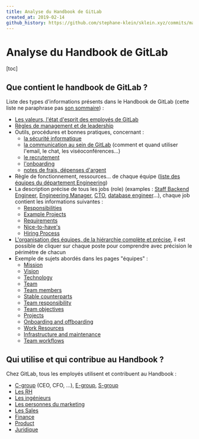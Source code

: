 ```yaml
---
title: Analyse du Handbook de GitLab
created_at: 2019-02-14
github_history: https://github.com/stephane-klein/sklein.xyz/commits/main/contents/fr/garden/011-analyse-du-handbook-de-gitlab.md
---
```


# Analyse du Handbook de GitLab

[toc]

## Que contient le handbook de GitLab ?

Liste des types d'informations présents dans le Handbook de GitLab (cette liste ne paraphrase pas [son sommaire](https://about.gitlab.com/handbook/)) :

- [Les valeurs, l'état d'esprit des employés de GitLab](https://about.gitlab.com/handbook/values/)
- [Règles de management et de leadership](https://about.gitlab.com/handbook/leadership/)
- Outils, procédures et bonnes pratiques, concernant :
  - [la sécurité informatique](https://about.gitlab.com/handbook/security/)
  - [la communication au sein de GitLab](https://about.gitlab.com/handbook/communication/) (comment et quand utiliser l'email, le chat, les viséoconférences...)
  - [le recrutement](https://about.gitlab.com/handbook/hiring/)
  - [l'onboarding](https://about.gitlab.com/handbook/general-onboarding/)
  - [notes de frais, dépenses d'argent](https://about.gitlab.com/handbook/spending-company-money/)
- Règle de fonctionnement, ressources… de chaque équipe ([liste des équipes du département Engineering](https://about.gitlab.com/handbook/engineering/#engineering-departments--teams))
- La description précise de tous les jobs (role) (examples : [
  Staff Backend Engineer](https://gitlab.com/gitlab-com/www-gitlab-com/blob/master/source/job-families/engineering/backend-engineer/index.html.md#staff-backend-engineer), [
  Engineering Manager](https://gitlab.com/gitlab-com/www-gitlab-com/blob/master/source/job-families/engineering/backend-engineer/index.html.md#engineering-manager), [CTO](https://gitlab.com/gitlab-com/www-gitlab-com/blob/master/source/job-families/engineering/chief-technology-officer/index.html.md), [database engineer](https://gitlab.com/gitlab-com/www-gitlab-com/blob/master/source/job-families/engineering/database-engineer/index.html.md)...), chaque job contient les informations suivantes :
  - [Responsibilities](https://gitlab.com/gitlab-com/www-gitlab-com/blob/master/source/job-families/engineering/database-engineer/index.html.md#responsibilities)
  - [Example Projects](https://gitlab.com/gitlab-com/www-gitlab-com/blob/master/source/job-families/engineering/database-engineer/index.html.md#example-projects)
  - [Requirements](https://gitlab.com/gitlab-com/www-gitlab-com/blob/master/source/job-families/engineering/database-engineer/index.html.md#requirements)
  - [Nice-to-have's](https://gitlab.com/gitlab-com/www-gitlab-com/blob/master/source/job-families/engineering/database-engineer/index.html.md#nice-to-haves)
  - [Hiring Process](https://gitlab.com/gitlab-com/www-gitlab-com/blob/master/source/job-families/engineering/database-engineer/index.html.md#hiring-process)
- [L'organisation des équipes, de la hiérarchie complète et précise](https://about.gitlab.com/company/team/org-chart/), il est possible de cliquer sur chaque poste pour comprendre avec précision le périmètre de chacun
- Exemple de sujets abordés dans les pages "équipes" :
  - [Mission](https://about.gitlab.com/handbook/engineering/dev-backend/distribution/#mission)
  - [Vision](https://about.gitlab.com/handbook/engineering/dev-backend/distribution/#vision)
  - [Technology](https://about.gitlab.com/handbook/engineering/dev-backend/distribution/#technology)
  - [Team](https://about.gitlab.com/handbook/engineering/dev-backend/distribution/#team)
  - [Team members](https://about.gitlab.com/handbook/engineering/dev-backend/distribution/#team-members)
  - [Stable counterparts](https://about.gitlab.com/handbook/engineering/dev-backend/distribution/#stable-counterparts)
  - [Team responsibility](https://about.gitlab.com/handbook/engineering/dev-backend/distribution/#team-responsibility)
  - [Team objectives](https://about.gitlab.com/handbook/engineering/dev-backend/distribution/#team-objectives)
  - [Projects](https://about.gitlab.com/handbook/engineering/dev-backend/distribution/#projects)
  - [Onboarding and offboarding](https://about.gitlab.com/handbook/engineering/dev-backend/distribution/#projects)
  - [Work Resources](https://about.gitlab.com/handbook/engineering/dev-backend/distribution/#work-resources)
  - [Infrastructure and maintenance](https://about.gitlab.com/handbook/engineering/dev-backend/distribution/#infrastructure-and-maintenance)
  - [Team workflows](https://about.gitlab.com/handbook/engineering/dev-backend/distribution/#team-workflows)

## Qui utilise et qui contribue au Handbook ?

Chez GitLab, tous les employés utilisent et contribuent au Handbook :

- [C-group](https://about.gitlab.com/handbook/leadership/#c-group) (CEO, CFO, ...), [E-group](https://about.gitlab.com/handbook/leadership/#e-group), [S-group](https://about.gitlab.com/handbook/leadership/#s-group)
- [Les RH](https://gitlab.com/gitlab-com/www-gitlab-com/commits/master/source/handbook/people-operations/index.html.md)
- [Les ingénieurs](https://gitlab.com/gitlab-com/www-gitlab-com/commits/master/source/handbook/engineering/index.html.md)
- [Les personnes du marketing](https://gitlab.com/gitlab-com/www-gitlab-com/commits/master/source/handbook/marketing/index.html.md)
- [Les Sales](https://about.gitlab.com/handbook/sales/)
- [Finance](https://about.gitlab.com/handbook/finance/)
- [Product](https://about.gitlab.com/handbook/product/)
- [Juridique](https://about.gitlab.com/handbook/legal/)
